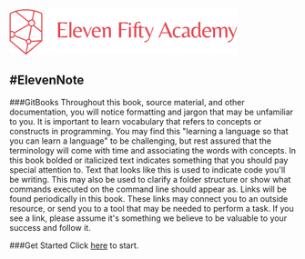 <!-- ![alt text](./images/efalogo.png =250x) -->
<img src="./assets/efalogo.png" style="width: 400px;"/>

#ElevenNote
---
###GitBooks
Throughout this book, source material, and other documentation, you will notice formatting and jargon that may be unfamiliar to you. It is important to learn vocabulary that refers to concepts or constructs in programming. You may find this "learning a language so that you can learn a language" to be challenging, but rest assured that the terminology will come with time and associating the words with concepts. In this book bolded or italicized text indicates something that you should pay special attention to. Text that looks like this is used to indicate code you'll be writing. This may also be used to clarify a folder structure or show what commands executed on the command line should appear as. Links will be found periodically in this book. These links may connect you to an outside resource, or send you to a tool that may be needed to perform a task. If you see a link, please assume it's something we believe to be valuable to your success and follow it.

###Get Started
Click [here](0-TipsEtc/0.0-SaveAndGitNotes.md) to start.


